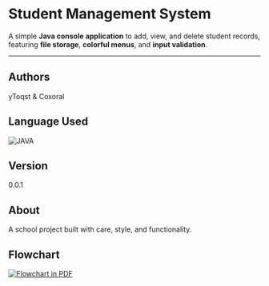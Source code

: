 # Student Management System

A simple **Java console application** to add, view, and delete student records,  
featuring **file storage**, **colorful menus**, and **input validation**.

---

## Authors
yToqst & Coxoral

## Language Used

![JAVA](https://img.shields.io/badge/JAVA-1a1a1a?style=for-the-badge&logo=java&logoColor=ff4d4d)
## Version
0.0.1

## About
A school project built with care, style, and functionality.

## Flowchart
[![Flowchart in PDF](preview.png)](docs/flowchart.pdf)
